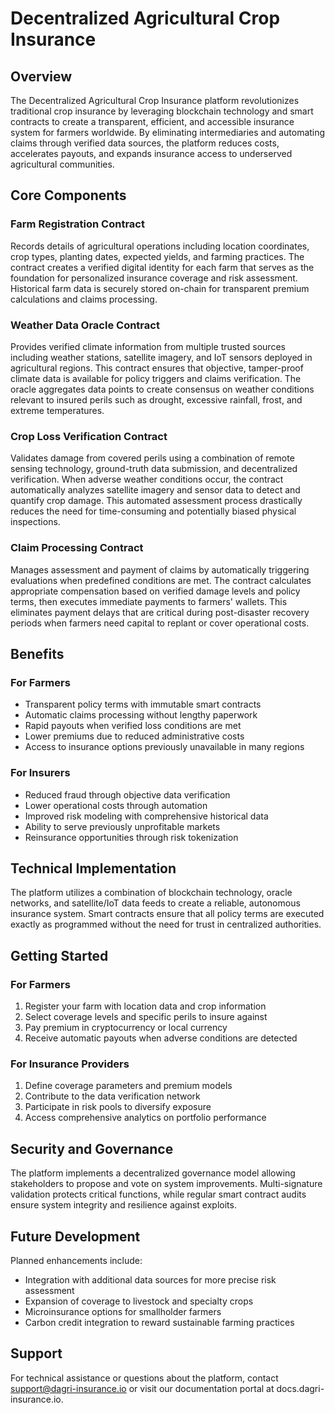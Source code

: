 # Decentralized Agricultural Crop Insurance

## Overview

The Decentralized Agricultural Crop Insurance platform revolutionizes traditional crop insurance by leveraging blockchain technology and smart contracts to create a transparent, efficient, and accessible insurance system for farmers worldwide. By eliminating intermediaries and automating claims through verified data sources, the platform reduces costs, accelerates payouts, and expands insurance access to underserved agricultural communities.

## Core Components

### Farm Registration Contract
Records details of agricultural operations including location coordinates, crop types, planting dates, expected yields, and farming practices. The contract creates a verified digital identity for each farm that serves as the foundation for personalized insurance coverage and risk assessment. Historical farm data is securely stored on-chain for transparent premium calculations and claims processing.

### Weather Data Oracle Contract
Provides verified climate information from multiple trusted sources including weather stations, satellite imagery, and IoT sensors deployed in agricultural regions. This contract ensures that objective, tamper-proof climate data is available for policy triggers and claims verification. The oracle aggregates data points to create consensus on weather conditions relevant to insured perils such as drought, excessive rainfall, frost, and extreme temperatures.

### Crop Loss Verification Contract
Validates damage from covered perils using a combination of remote sensing technology, ground-truth data submission, and decentralized verification. When adverse weather conditions occur, the contract automatically analyzes satellite imagery and sensor data to detect and quantify crop damage. This automated assessment process drastically reduces the need for time-consuming and potentially biased physical inspections.

### Claim Processing Contract
Manages assessment and payment of claims by automatically triggering evaluations when predefined conditions are met. The contract calculates appropriate compensation based on verified damage levels and policy terms, then executes immediate payments to farmers' wallets. This eliminates payment delays that are critical during post-disaster recovery periods when farmers need capital to replant or cover operational costs.

## Benefits

### For Farmers
- Transparent policy terms with immutable smart contracts
- Automatic claims processing without lengthy paperwork
- Rapid payouts when verified loss conditions are met
- Lower premiums due to reduced administrative costs
- Access to insurance options previously unavailable in many regions

### For Insurers
- Reduced fraud through objective data verification
- Lower operational costs through automation
- Improved risk modeling with comprehensive historical data
- Ability to serve previously unprofitable markets
- Reinsurance opportunities through risk tokenization

## Technical Implementation

The platform utilizes a combination of blockchain technology, oracle networks, and satellite/IoT data feeds to create a reliable, autonomous insurance system. Smart contracts ensure that all policy terms are executed exactly as programmed without the need for trust in centralized authorities.

## Getting Started

### For Farmers
1. Register your farm with location data and crop information
2. Select coverage levels and specific perils to insure against
3. Pay premium in cryptocurrency or local currency
4. Receive automatic payouts when adverse conditions are detected

### For Insurance Providers
1. Define coverage parameters and premium models
2. Contribute to the data verification network
3. Participate in risk pools to diversify exposure
4. Access comprehensive analytics on portfolio performance

## Security and Governance

The platform implements a decentralized governance model allowing stakeholders to propose and vote on system improvements. Multi-signature validation protects critical functions, while regular smart contract audits ensure system integrity and resilience against exploits.

## Future Development

Planned enhancements include:
- Integration with additional data sources for more precise risk assessment
- Expansion of coverage to livestock and specialty crops
- Microinsurance options for smallholder farmers
- Carbon credit integration to reward sustainable farming practices

## Support

For technical assistance or questions about the platform, contact support@dagri-insurance.io or visit our documentation portal at docs.dagri-insurance.io.
